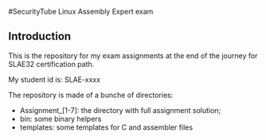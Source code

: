 #SecurityTube Linux Assembly Expert exam

## Introduction

This is the repository for my exam assignments at the end of the journey for
SLAE32 certification path.

My student id is: SLAE-xxxx

The repository is made of a bunche of directories:

* Assignment\_[1-7]: the directory with full assignment solution;
* bin: some binary helpers
* templates: some templates for C and assembler files

